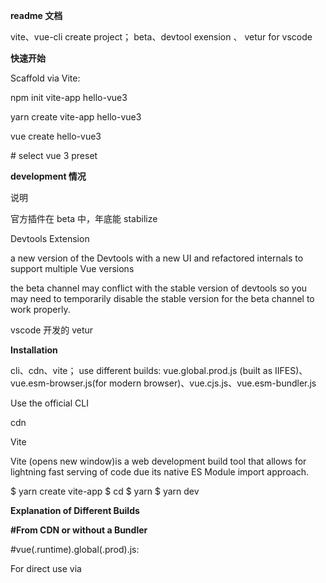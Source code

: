 **readme 文档**

vite、vue-cli create project； beta、devtool exension 、 vetur for vscode

**快速开始**

Scaffold via Vite:

npm init vite-app hello-vue3

yarn create vite-app hello-vue3

vue create hello-vue3

\# select vue 3 preset

**development 情况**

说明

官方插件在 beta 中，年底能 stabilize

Devtools Extension

a new version of the Devtools with a new UI and refactored internals to support multiple Vue versions

the beta channel may conflict with the stable version of devtools so you may need to temporarily disable the stable version for the beta channel to work properly.

vscode 开发的 vetur

**Installation**

cli、cdn、vite； use different builds: vue.global.prod.js (built as IIFES)、vue.esm-browser.js(for modern browser)、vue.cjs.js、vue.esm-bundler.js

Use the official CLI 

cdn

<script src="https://unpkg.com/vue@next"></script>

Vite

Vite (opens new window)is a web development build tool that allows for lightning fast serving of code due its native ES Module import approach.

$ yarn create vite-app <project-name> $ cd <project-name> $ yarn $ yarn dev

**Explanation of Different Builds**

**#From CDN or without a Bundler**

\#vue(.runtime).global(.prod).js:

For direct use via <script src="..."> in the browser, exposes the Vue global.

In-browser template compilation:

vue.global.js is the "full" build that includes both the compiler and the runtime so it supports compiling templates on the fly.

vue.runtime.global.js contains only the runtime and requires templates to be pre-compiled during a build step.

Global builds are not UMD (opens new window)builds. They are built as IIFEs (opens new window)and are only meant for direct use via <script src="...">.

**#vue(.runtime).esm-browser(.prod).js:**

For usage via native ES modules imports (in browser via <script type="module">.

**#For Server-Side Rendering**

\#vue.cjs(.prod).js:

**With a Bundler**

\#vue(.runtime).esm-bundler.js:

When using vue-loader, templates inside *.vue files are pre-compiled into JavaScript at build time. You don’t really need the compiler in the final bundle, and can therefore use the runtime-only build.

**Introduction**

**Getting Started**

declarative rendering、bind attributes、handle user input 、 two-way binding 、conditionals and loops、transtion system 

Declarative Rendering

bind element attributes

Handling User Input

two-way binding

Conditionals and Loops

<div id="conditional-rendering"> <span v-if="seen">Now you see me</span> </div>

This example demonstrates that we can bind data to not only text and attributes, but also the structure of the DOM

Moreover, Vue also provides a powerful transition effect system that can automatically apply transition effects when elements are inserted/updated/removed by Vue.

**Composing with Components**

application and components ，root component， components property like data，methods，computed、inject、 lifecycle hooks

Registering a component in Vue is straightforward: we create a component object as we did with App objects and we define it in parent's components option:

// Create Vue application

const app = Vue.createApp(...)

// Define a new component called todo-item

app.component('todo-item', {

template: `<li>This is a todo</li>`

})

// Mount Vue application

app.mount(...)

But this would render the same text for every todo, which is not super interesting. 

We should be able to pass data from the parent scope into child components.

app.component('todo-item', { props: ['todo'], template: `<li>{{ todo.text }}</li>` })

We can now further improve our <todo-item> component with more complex template and logic without affecting the parent app.

**Application & Component Instances**

**Application**

const app = Vue.createApp({ /* options */ })

The application instance is used to register 'globals' that can then be used by components within that application

const app = Vue.createApp({})

app.component('SearchInput', SearchInputComponent)

app.directive('focus', FocusDirective)

app.use(LocalePlugin)

Most of the methods exposed by the application instance return that same instance, allowing for chaining:

Vue.createApp({}) .component('SearchInput', SearchInputComponent) .directive('focus', FocusDirective) .use(LocalePlugin)

**The Root Component**

The options passed to createApp are used to configure the root component. 

mounted into a DOM element.

const RootComponent = { /* options */ } const app = Vue.createApp(RootComponent) const vm = app.mount('#app')

Unlike most of the application methods, mount does not return the application. Instead it returns the root component instance.

most real applications are organized into a tree of nested, reusable components

As a convention, we often use the variable vm (short for ViewModel) to refer to a component instance.

Each component will have its own component instance, vm. 

For some components, such as TodoItem, there will likely be multiple instances rendered at any one time.

All of the component instances in this application will share the same application instance.

**Component Instance Properties**

data properties

const app = Vue.createApp({ data() { return { count: 4 } } }) const vm = app.mount('#app') console.log(vm.count) // => 4

Properties defined in data are exposed via the component instance

There are various other component options that add user-defined properties to the component instance, such as methods, props, computed, inject and setup. 

Vue also exposes some built-in properties via the component instance, such as $attrs and $emit.

These properties all have a $ prefix to avoid conflicting with user-defined property names.

**Lifecycle Hooks**

Each component instance goes through a series of initialization steps when it's created - for example, it needs to set up data observation, compile the template, mount the instance to the DOM, and update the DOM when data changes. 

Along the way, it also runs functions called lifecycle hooks, giving users the opportunity to add their own code at specific stages.

All lifecycle hooks are called with their this context pointing to the current active instance invoking it.

Don't use arrow functions (opens new window)on an options property or callback, such as created: () => console.log(this.a) or vm.$watch('a', newValue => this.myMethod()). Since an arrow function doesn't have a this, this will be treated as any other variable and lexically looked up through parent scopes until found, often resulting in errors such as Uncaught TypeError: Cannot read property of undefined or Uncaught TypeError: this.myMethod is not a function.

**Template Syntax**

interpolations text、raw html、attributes

javascript expressions（can’t access windows‘ properties except for math and date）

directs: arguments、dymamic arguments、modifiers、horthands

Vue.js uses an HTML-based template syntax that allows you to declaratively bind the rendered DOM to the underlying component instance's data. 

Under the hood, Vue compiles the templates into Virtual DOM render functions

Combined with the reactivity system, Vue is able to intelligently figure out the minimal number of components to re-render and apply the minimal amount of DOM manipulations when the app state changes.

If you are familiar with Virtual DOM concepts and prefer the raw power of JavaScript, you can also directly write render functions instead of templates, with optional JSX support.

**Interpolations Text**

"Mustache" syntax (double curly braces)

**Raw HTML**

The double mustaches interprets the data as plain text, not HTML. In order to output real HTML, you will need to use the v-html directive

<p>Using v-html directive: <span v-html="rawHtml"></span></p>

 interpreted as plain HTML - data bindings are ignored. Note that you cannot use v-html to compose template partials, because Vue is not a string-based templating engine

**Attributes**

Mustaches cannot be used inside HTML attributes. Instead, use a v-bind directive:

<div v-bind:id="dynamicId"></div>

In the case of boolean attribute

<button v-bind:disabled="isButtonDisabled">Button</button>

If isButtonDisabled has the value of null or undefined, the disabled attribute will not even be included in the rendered <button> element.

**Using JavaScript Expressions**

actually supports the full power of JavaScript expressions inside all data bindings:

{{ number + 1 }} {{ ok ? 'YES' : 'NO' }} {{ message.split('').reverse().join('')

JavaScript Expressions

Template expressions are sandboxed and only have access to a whitelist of globals (opens new window)such as Math and Date. 

You should not attempt to access user defined globals in template expressions

**Directives**

Directives are special attributes with the v- prefix. 

Directive attribute values are expected to be a single JavaScript expression (with the exception of v-for and v-on, which will be discussed later). 

A directive's job is to reactively apply side effects to the DOM when the value of its expression changes.

<p v-if="seen">Now you see me</p>

**Arguments**

Some directives can take an "argument", denoted by a colon after the directive name. For example, the v-bind directive is used to reactively update an HTML attribute:

<a v-bind:href="url"> ... </a>

Here href is the argument, which tells the v-bind directive to bind the element's href attribute to the value of the expression url.

Another example is the v-on directive, which listens to DOM events:

<a v-on:click="doSomething"> ... </a>

**Dynamic Arguments**

It is also possible to use a JavaScript expression in a directive argument by wrapping it with square brackets

Here attributeName will be dynamically evaluated as a JavaScript expression, and its evaluated value will be used as the final value for the argument.

Dynamic arguments are expected to evaluate to a string, with the exception of null. The special value null can be used to explicitly remove the binding. Any other non-string value will trigger a warning.

```js
<!-- This will trigger a compiler warning. -->
<a v-bind:['foo' + bar]="value"> ... </a>
```

We recommend replacing any complex expressions with a computed property, one of the most fundamental pieces of Vue, which we'll cover shortly.

When using in-DOM templates (templates directly written in an HTML file), you should also avoid naming keys with uppercase characters, as browsers will coerce attribute names into lowercase:

<a v-bind:[someAttr]="value"> ... </a>

**Modifiers**

Modifiers are special postfixes denoted by a dot, which indicate that a directive should be bound in some special way.

.prevent modifier tells the v-on directive to call event.preventDefault() on the triggered event:

<form v-on:submit.prevent="onSubmit">...</form>

**Shorthands**

Therefore, Vue provides special shorthands for two of the most often used directives, v-bind and v-on:

```js
<a v-bind:href="url"> ... </a>
<!-- shorthand -->
<a :href="url"> ... </a>
<!-- shorthand with dynamic argument -->
<a :[key]="url"> ... </a>

<a v-on:click="doSomething"> ... </a>
<!-- shorthand -->
<a @click="doSomething"> ... </a>
<!-- shorthand with dynamic argument -->
<a @[event]="doSomething"> ... </a>
```



They may look a bit different from normal HTML, but : and @ are valid characters for attribute names and all Vue-supported browsers can parse it correctly.
